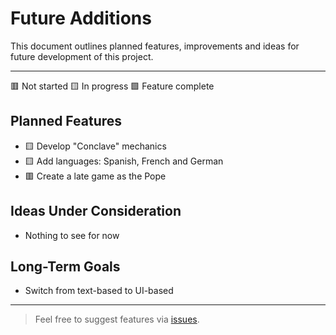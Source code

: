 # Future Additions

This document outlines planned features, improvements and ideas for future development of this project.

---

🟥 Not started 
🟨 In progress 
🟩 Feature complete

## Planned Features

- 🟨 Develop "Conclave" mechanics
- 🟨 Add languages: Spanish, French and German
- 🟥 Create a late game as the Pope

## Ideas Under Consideration

- Nothing to see for now

## Long-Term Goals

- Switch from text-based to UI-based

---

> Feel free to suggest features via [issues](https://github.com/Astronomy20/FumataBianca/issues).
